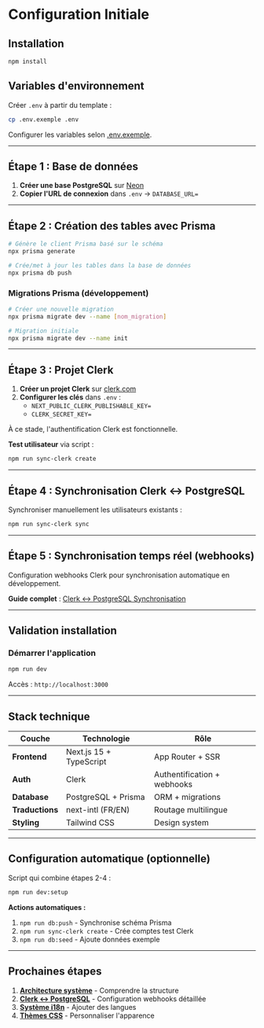 # Configuration Initiale

## Installation

```bash
npm install
```

## Variables d'environnement

Créer `.env` à partir du template :

```bash
cp .env.exemple .env
```

Configurer les variables selon [.env.exemple](../../.env.exemple).

---

## Étape 1 : Base de données

1. **Créer une base PostgreSQL** sur [Neon](https://neon.com/)
2. **Copier l'URL de connexion** dans `.env` → `DATABASE_URL=`

---

## Étape 2 : Création des tables avec Prisma

```bash
# Génère le client Prisma basé sur le schéma
npx prisma generate

# Crée/met à jour les tables dans la base de données
npx prisma db push
```

### Migrations Prisma (développement)

```bash
# Créer une nouvelle migration
npx prisma migrate dev --name [nom_migration]

# Migration initiale
npx prisma migrate dev --name init
```

---

## Étape 3 : Projet Clerk

1. **Créer un projet Clerk** sur [clerk.com](https://clerk.com/)
2. **Configurer les clés** dans `.env` :
   - `NEXT_PUBLIC_CLERK_PUBLISHABLE_KEY=`
   - `CLERK_SECRET_KEY=`

À ce stade, l'authentification Clerk est fonctionnelle.

**Test utilisateur** via script :
```bash
npm run sync-clerk create
```

---

## Étape 4 : Synchronisation Clerk ↔ PostgreSQL

Synchroniser manuellement les utilisateurs existants :

```bash
npm run sync-clerk sync
```

---

## Étape 5 : Synchronisation temps réel (webhooks)

Configuration webhooks Clerk pour synchronisation automatique en développement.

**Guide complet** : [Clerk ↔ PostgreSQL Synchronisation](../4-database-stack/clerk-postgres-sync.md)

---

## Validation installation

### Démarrer l'application

```bash
npm run dev
```

Accès : `http://localhost:3000`

---

## Stack technique

| Couche | Technologie | Rôle |
|--------|-------------|------|
| **Frontend** | Next.js 15 + TypeScript | App Router + SSR |
| **Auth** | Clerk | Authentification + webhooks |
| **Database** | PostgreSQL + Prisma | ORM + migrations |
| **Traductions** | next-intl (FR/EN) | Routage multilingue |
| **Styling** | Tailwind CSS | Design system |

---

## Configuration automatique (optionnelle)

Script qui combine étapes 2-4 :

```bash
npm run dev:setup
```

**Actions automatiques :**
1. `npm run db:push` - Synchronise schéma Prisma
2. `npm run sync-clerk create` - Crée comptes test Clerk  
3. `npm run db:seed` - Ajoute données exemple

---

## Prochaines étapes

1. **[Architecture système](architecture.md)** - Comprendre la structure
2. **[Clerk ↔ PostgreSQL](../4-database-stack/clerk-postgres-sync.md)** - Configuration webhooks détaillée
3. **[Système i18n](../2-Language_internationalization/language-config.md)** - Ajouter des langues
4. **[Thèmes CSS](../3-development-tools/theming.md)** - Personnaliser l'apparence